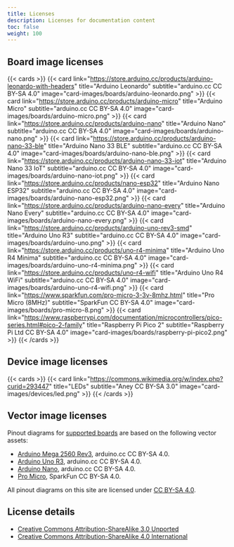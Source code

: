 ```yaml
---
title: Licenses
description: Licenses for documentation content
toc: false
weight: 100
---
```


## Board image licenses

{{< cards >}}
{{< card link="https://store.arduino.cc/products/arduino-leonardo-with-headers" title="Arduino Leonardo" subtitle="arduino.cc CC BY-SA 4.0" image="card-images/boards/arduino-leonardo.png" >}}
{{< card link="https://store.arduino.cc/products/arduino-micro" title="Arduino Micro" subtitle="arduino.cc CC BY-SA 4.0" image="card-images/boards/arduino-micro.png" >}}
{{< card link="https://store.arduino.cc/products/arduino-nano" title="Arduino Nano" subtitle="arduino.cc CC BY-SA 4.0" image="card-images/boards/arduino-nano.png" >}}
{{< card link="https://store.arduino.cc/products/arduino-nano-33-ble" title="Arduino Nano 33 BLE" subtitle="arduino.cc CC BY-SA 4.0" image="card-images/boards/arduino-nano-ble.png" >}}
{{< card link="https://store.arduino.cc/products/arduino-nano-33-iot" title="Arduino Nano 33 IoT" subtitle="arduino.cc CC BY-SA 4.0" image="card-images/boards/arduino-nano-iot.png" >}}
{{< card link="https://store.arduino.cc/products/nano-esp32" title="Arduino Nano ESP32" subtitle="arduino.cc CC BY-SA 4.0" image="card-images/boards/arduino-nano-esp32.png" >}}
{{< card link="https://store.arduino.cc/products/arduino-nano-every" title="Arduino Nano Every" subtitle="arduino.cc CC BY-SA 4.0" image="card-images/boards/arduino-nano-every.png" >}}
{{< card link="https://store.arduino.cc/products/arduino-uno-rev3-smd" title="Arduino Uno R3" subtitle="arduino.cc CC BY-SA 4.0" image="card-images/boards/arduino-uno.png" >}}
{{< card link="https://store.arduino.cc/products/uno-r4-minima" title="Arduino Uno R4 Minima" subtitle="arduino.cc CC BY-SA 4.0" image="card-images/boards/arduino-uno-r4-minima.png" >}}
{{< card link="https://store.arduino.cc/products/uno-r4-wifi" title="Arduino Uno R4 WiFi" subtitle="arduino.cc CC BY-SA 4.0" image="card-images/boards/arduino-uno-r4-wifi.png" >}}
{{< card link="https://www.sparkfun.com/pro-micro-3-3v-8mhz.html" title="Pro Micro (8MHz)" subtitle="SparkFun CC BY-SA 4.0" image="card-images/boards/pro-micro-8.png" >}}
{{< card link="https://www.raspberrypi.com/documentation/microcontrollers/pico-series.html#pico-2-family" title="Raspberry Pi Pico 2" subtitle="Raspberry Pi Ltd CC BY-SA 4.0" image="card-images/boards/raspberry-pi-pico2.png" >}}
{{< /cards >}}

## Device image licenses

{{< cards >}}
{{< card link="https://commons.wikimedia.org/w/index.php?curid=293447" title="LEDs" subtitle="Aney CC BY-SA 3.0" image="card-images/devices/led.png" >}}
{{< /cards >}}

## Vector image licenses

Pinout diagrams for [supported boards](/boards) are based on the following vector assets:

- [Arduino Mega 2560 Rev3](https://docs.arduino.cc/hardware/mega-2560/), arduino.cc CC BY-SA 4.0.
- [Arduino Uno R3](https://docs.arduino.cc/hardware/uno-rev3/), arduino.cc CC BY-SA 4.0.
- [Arduino Nano](https://docs.arduino.cc/hardware/nano/), arduino.cc CC BY-SA 4.0.
- [Pro Micro](https://github.com/sparkfun/Pro_Micro), SparkFun CC BY-SA 4.0.

All pinout diagrams on this site are licensed under [CC BY-SA 4.0](https://creativecommons.org/licenses/by-sa/4.0/).

## License details

- [Creative Commons Attribution-ShareAlike 3.0 Unported](https://creativecommons.org/licenses/by-sa/3.0/deed.en)
- [Creative Commons Attribution-ShareAlike 4.0 International](https://creativecommons.org/licenses/by-sa/4.0/deed.en)
